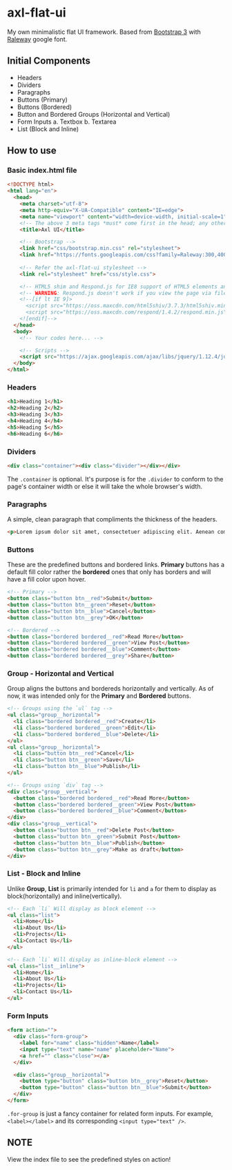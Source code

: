 # axl-flat-ui
My own minimalistic flat UI framework. Based from [Bootstrap 3](http://getbootstrap.com/) with [Raleway](https://fonts.google.com/specimen/Raleway) google font.

## Initial Components

- Headers
- Dividers
- Paragraphs
- Buttons (Primary)
- Buttons (Bordered)
- Button and Bordered Groups (Horizontal and Vertical)
- Form Inputs
  a. Textbox
  b. Textarea
- List (Block and Inline)

## How to use

### Basic index.html file

```html
<!DOCTYPE html>
<html lang="en">
  <head>
    <meta charset="utf-8">
    <meta http-equiv="X-UA-Compatible" content="IE=edge">
    <meta name="viewport" content="width=device-width, initial-scale=1">
    <!-- The above 3 meta tags *must* come first in the head; any other head content must come *after* these tags -->
    <title>Axl UI</title>

    <!-- Bootstrap -->
    <link href="css/bootstrap.min.css" rel="stylesheet">
    <link href="https://fonts.googleapis.com/css?family=Raleway:300,400,700" rel="stylesheet">
    
    <!-- Refer the axl-flat-ui stylesheet -->
    <link rel="stylesheet" href="css/style.css">

    <!-- HTML5 shim and Respond.js for IE8 support of HTML5 elements and media queries -->
    <!-- WARNING: Respond.js doesn't work if you view the page via file:// -->
    <!--[if lt IE 9]>
      <script src="https://oss.maxcdn.com/html5shiv/3.7.3/html5shiv.min.js"></script>
      <script src="https://oss.maxcdn.com/respond/1.4.2/respond.min.js"></script>
    <![endif]-->
  </head>
  <body>
    <!-- Your codes here... -->

    <!-- Scripts -->
    <script src="https://ajax.googleapis.com/ajax/libs/jquery/1.12.4/jquery.min.js"></script>
  </body>
</html>
```

### Headers

```html
<h1>Heading 1</h1>
<h2>Heading 2</h2>
<h3>Heading 3</h3>
<h4>Heading 4</h4>
<h5>Heading 5</h5>
<h6>Heading 6</h6>
```

### Dividers

```html
<div class="container"><div class="divider"></div></div>
```
The `.container` is optional. It's purpose is for the `.divider` to conform to the page's container width or else it will take the whole browser's width.

### Paragraphs

A simple, clean paragraph that compliments the thickness of the headers.

```html
<p>Lorem ipsum dolor sit amet, consectetuer adipiscing elit. Aenean commodo ligula eget dolor.</p>
```

### Buttons 

These are the predefined buttons and bordered links.
**Primary** buttons has a default fill color rather the **bordered** ones that only has borders and will have a fill color upon hover.

```html
<!-- Primary -->
<button class="button btn__red">Submit</button>
<button class="button btn__green">Reset</button>
<button class="button btn__blue">Cancel</button>
<button class="button btn__grey">OK</button>
```

```html
<!-- Bordered -->
<button class="bordered bordered__red">Read More</button>
<button class="bordered bordered__green">View Post</button>
<button class="bordered bordered__blue">Comment</button>
<button class="bordered bordered__grey">Share</button>
```

### Group - Horizontal and Vertical

Group aligns the buttons and bordereds horizontally and vertically. As of now, it was intended only for the **Primary** and **Bordered** buttons.

```html
<!-- Groups using the `ul` tag -->
<ul class="group__horizontal">
  <li class="bordered bordered__red">Create</li>
  <li class="bordered bordered__green">Edit</li>
  <li class="bordered bordered__blue">Delete</li>
</ul>
<ul class="group__horizontal">
  <li class="button btn__red">Cancel</li>
  <li class="button btn__green">Save</li>
  <li class="button btn__blue">Publish</li>
</ul>
```

```html
<!-- Groups using `div` tag -->
<div class="group__vertical">
  <button class="bordered bordered__red">Read More</button>
  <button class="bordered bordered__green">View Post</button>
  <button class="bordered bordered__blue">Comment</button>
</div>
<div class="group__vertical">
  <button class="button btn__red">Delete Post</button>
  <button class="button btn__green">Submit Post</button>
  <button class="button btn__blue">Publish</button>
  <button class="button btn__grey">Make as draft</button>
</div>
```
### List - Block and Inline

Unlike **Group**, **List** is primarily intended for `li` and `a` for them to display as block(horizontally) and inline(vertically).

```html
<!-- Each `li` Will display as block element -->
<ul class="list">
  <li>Home</li>
  <li>About Us</li>
  <li>Projects</li>
  <li>Contact Us</li>
</ul>
```

```html
<!-- Each `li` Will display as inline-block element -->
<ul class="list__inline">
  <li>Home</li>
  <li>About Us</li>
  <li>Projects</li>
  <li>Contact Us</li>
</ul>
```

### Form Inputs

```html
<form action="">
  <div class="form-group">
    <label for="name" class="hidden">Name</label>
    <input type="text" name="name" placeholder="Name">
    <a href="" class="close"></a>
  </div>

  <div class="group__horizontal">
    <button type="button" class="button btn__grey">Reset</button>
    <button type="button" class="button btn__blue">Submit</button>
  </div>
</form>
```

`.for-group` is just a fancy container for related form inputs. For example, `<label></label>` and its corresponding `<input type="text" />`.

## NOTE

View the index file to see the predefined styles on action!
